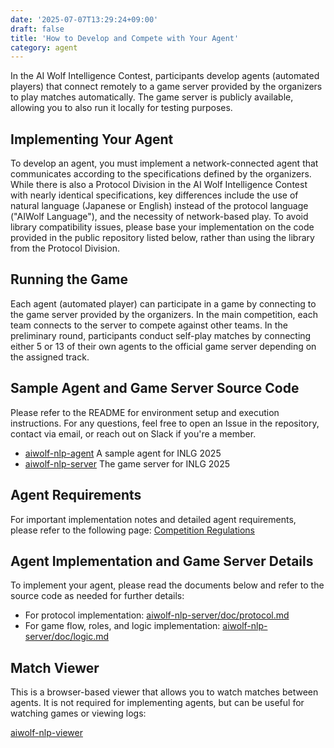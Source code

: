 ```yaml
---
date: '2025-07-07T13:29:24+09:00'
draft: false
title: 'How to Develop and Compete with Your Agent'
category: agent
---
```


In the AI Wolf Intelligence Contest, participants develop agents (automated players) that connect remotely to a game server provided by the organizers to play matches automatically. The game server is publicly available, allowing you to also run it locally for testing purposes.

## Implementing Your Agent

To develop an agent, you must implement a network-connected agent that communicates according to the specifications defined by the organizers. While there is also a Protocol Division in the AI Wolf Intelligence Contest with nearly identical specifications, key differences include the use of natural language (Japanese or English) instead of the protocol language ("AIWolf Language"), and the necessity of network-based play. To avoid library compatibility issues, please base your implementation on the code provided in the public repository listed below, rather than using the library from the Protocol Division.

## Running the Game

Each agent (automated player) can participate in a game by connecting to the game server provided by the organizers. In the main competition, each team connects to the server to compete against other teams. In the preliminary round, participants conduct self-play matches by connecting either 5 or 13 of their own agents to the official game server depending on the assigned track.

## Sample Agent and Game Server Source Code

Please refer to the README for environment setup and execution instructions. For any questions, feel free to open an Issue in the repository, contact via email, or reach out on Slack if you're a member.

- [aiwolf-nlp-agent](https://github.com/aiwolfdial/aiwolf-nlp-agent/blob/main/README.en.md)
A sample agent for INLG 2025
- [aiwolf-nlp-server](https://github.com/aiwolfdial/aiwolf-nlp-server/blob/main/README.en.md)
The game server for INLG 2025

## Agent Requirements

For important implementation notes and detailed agent requirements, please refer to the following page:
[Competition Regulations](/menu/INLG_2025_en/regulation)

## Agent Implementation and Game Server Details

To implement your agent, please read the documents below and refer to the source code as needed for further details:

- For protocol implementation:
[aiwolf-nlp-server/doc/protocol.md](https://github.com/aiwolfdial/aiwolf-nlp-server/blob/main/doc/doc_en/protocol.en.md)
- For game flow, roles, and logic implementation:
[aiwolf-nlp-server/doc/logic.md](https://github.com/aiwolfdial/aiwolf-nlp-server/blob/main/doc/doc_en/logic.en.md)

## Match Viewer

This is a browser-based viewer that allows you to watch matches between agents. It is not required for implementing agents, but can be useful for watching games or viewing logs:

[aiwolf-nlp-viewer](https://aiwolfdial.github.io/aiwolf-nlp-viewer/)
